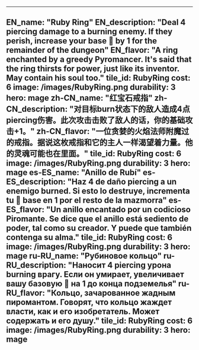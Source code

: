 ---

EN_name: "Ruby Ring"
EN_description: "Deal 4 piercing damage to a burning enemy.  If they perish, increase your base 🔸 by 1 for the remainder of the dungeon"
EN_flavor: "A ring enchanted by a greedy Pyromancer. It's said that the ring thirsts for power, just like its inventor. May contain his soul too."
tile_id: RubyRing
cost: 6
image: /images/RubyRing.png
durability: 3
hero: mage
zh-CN_name: "红宝石戒指"
zh-CN_description: "对目标burn状态下的敌人造成4点piercing伤害。此次攻击击败了敌人的话，你的基础攻击+1。"
zh-CN_flavor: "一位贪婪的火焰法师附魔过的戒指。据说这枚戒指和它的主人一样渴望着力量。他的灵魂可能也在里面。"
tile_id: RubyRing
cost: 6
image: /images/RubyRing.png
durability: 3
hero: mage
es-ES_name: "Anillo de Rubí"
es-ES_description: "Haz 4 de daño piercing a un enemigo burned. Si esto lo destruye, incrementa tu 🔸 base en 1 por el resto de la mazmorra"
es-ES_flavor: "Un anillo encantado por un codicioso Piromante. Se dice que el anillo está sediento de poder, tal como su creador. Y puede que también contenga su alma."
tile_id: RubyRing
cost: 6
image: /images/RubyRing.png
durability: 3
hero: mage
ru-RU_name: "Рубиновое кольцо"
ru-RU_description: "Наносит 4 piercing урона burning врагу. Если он умирает, увеличивает вашу базовую 🔸 на 1 до конца подземелья"
ru-RU_flavor: "Кольцо, зачарованное жадным пиромантом. Говорят, что кольцо жаждет власти, как и его изобретатель. Может содержать и его душу."
tile_id: RubyRing
cost: 6
image: /images/RubyRing.png
durability: 3
hero: mage
---